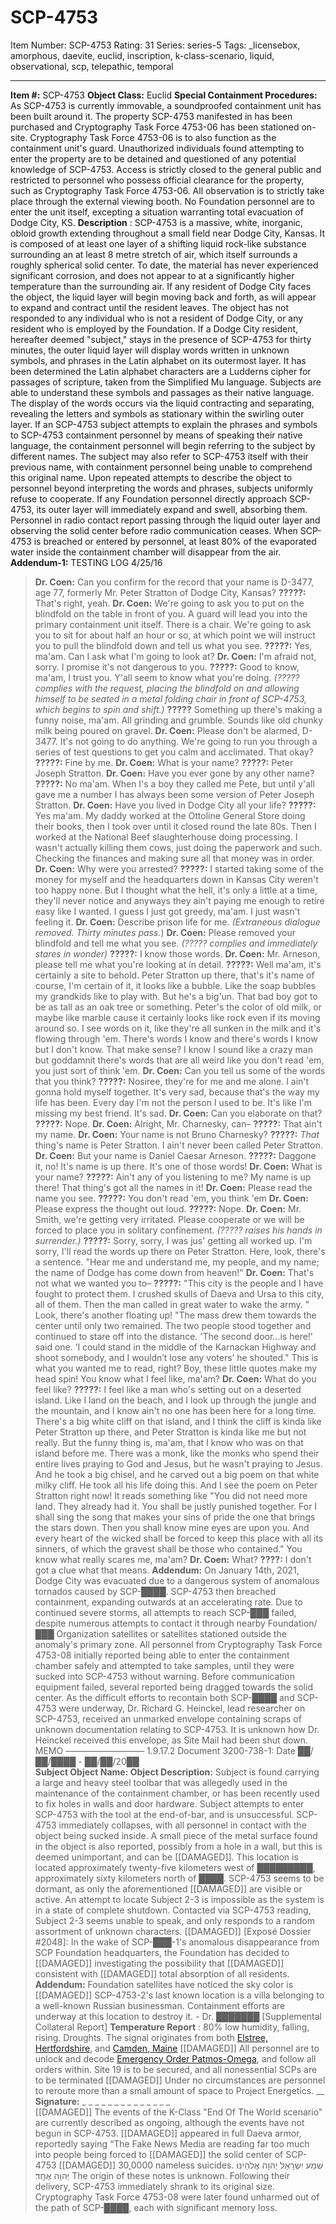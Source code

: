 # SCP-4753
Item Number: SCP-4753
Rating: 31
Series: series-5
Tags: _licensebox, amorphous, daevite, euclid, inscription, k-class-scenario, liquid, observational, scp, telepathic, temporal

---

**Item #:** SCP-4753
**Object Class:** Euclid
**Special Containment Procedures:** As SCP-4753 is currently immovable, a soundproofed containment unit has been built around it. The property SCP-4753 manifested in has been purchased and Cryptography Task Force 4753-06 has been stationed on-site. Cryptography Task Force 4753-06 is to also function as the containment unit's guard. Unauthorized individuals found attempting to enter the property are to be detained and questioned of any potential knowledge of SCP-4753. Access is strictly closed to the general public and restricted to personnel who possess official clearance for the property, such as Cryptography Task Force 4753-06.
All observation is to strictly take place through the external viewing booth. No Foundation personnel are to enter the unit itself, excepting a situation warranting total evacuation of Dodge City, KS.
**Description** : SCP-4753 is a massive, white, inorganic, obloid growth extending throughout a small field near Dodge City, Kansas. It is composed of at least one layer of a shifting liquid rock-like substance surrounding an at least 8 metre stretch of air, which itself surrounds a roughly spherical solid center. To date, the material has never experienced significant corrosion, and does not appear to at a significantly higher temperature than the surrounding air. If any resident of Dodge City faces the object, the liquid layer will begin moving back and forth, as will appear to expand and contract until the resident leaves. The object has not responded to any individual who is not a resident of Dodge City, or any resident who is employed by the Foundation.
If a Dodge City resident, hereafter deemed "subject," stays in the presence of SCP-4753 for thirty minutes, the outer liquid layer will display words written in unknown symbols, and phrases in the Latin alphabet on its outermost layer. It has been determined the Latin alphabet characters are a Ludderns cipher for passages of scripture, taken from the Simplified Mu language. Subjects are able to understand these symbols and passages as their native language.
The display of the words occurs via the liquid contracting and separating, revealing the letters and symbols as stationary within the swirling outer layer. If an SCP-4753 subject attempts to explain the phrases and symbols to SCP-4753 containment personnel by means of speaking their native language, the containment personnel will begin referring to the subject by different names. The subject may also refer to SCP-4753 itself with their previous name, with containment personnel being unable to comprehend this original name. Upon repeated attempts to describe the object to personnel beyond interpreting the words and phrases, subjects uniformly refuse to cooperate.
If any Foundation personnel directly approach SCP-4753, its outer layer will immediately expand and swell, absorbing them. Personnel in radio contact report passing through the liquid outer layer and observing the solid center before radio communication ceases. When SCP-4753 is breached or entered by personnel, at least 80% of the evaporated water inside the containment chamber will disappear from the air.
**Addendum-1:** TESTING LOG 4/25/16
> **Dr. Coen:** Can you confirm for the record that your name is D-3477, age 77, formerly Mr. Peter Stratton of Dodge City, Kansas?
> **?????:** That's right, yeah.
> **Dr. Coen:** We're going to ask you to put on the blindfold on the table in front of you. A guard will lead you into the primary containment unit itself. There is a chair. We're going to ask you to sit for about half an hour or so, at which point we will instruct you to pull the blindfold down and tell us what you see.
> **?????:** Yes, ma'am. Can I ask what I'm going to look at?
> **Dr. Coen:** I'm afraid not, sorry. I promise it's not dangerous to you.
> **?????:** Good to know, ma'am, I trust you. Y'all seem to know what you're doing.
> _(????? complies with the request, placing the blindfold on and allowing himself to be seated in a metal folding chair in front of SCP-4753, which begins to spin and shift.)_
> **?????** Something up there's making a funny noise, ma'am. All grinding and grumble. Sounds like old chunky milk being poured on gravel.
> **Dr. Coen:** Please don't be alarmed, D-3477. It's not going to do anything. We're going to run you through a series of test questions to get you calm and acclimated. That okay?
> **?????:** Fine by me.
> **Dr. Coen:** What is your name?
> **?????:** Peter Joseph Stratton.
> **Dr. Coen:** Have you ever gone by any other name?
> **?????:** No ma'am. When I's a boy they called me Pete, but until y'all gave me a number I has always been some version of Peter Joseph Stratton.
> **Dr. Coen:** Have you lived in Dodge City all your life?
> **?????:** Yes ma'am. My daddy worked at the Ottoline General Store doing their books, then I took over until it closed round the late 80s. Then I worked at the National Beef slaughterhouse doing processing. I wasn't actually killing them cows, just doing the paperwork and such. Checking the finances and making sure all that money was in order.
> **Dr. Coen:** Why were you arrested?
> **?????:** I started taking some of the money for myself and the headquarters down in Kansas City weren't too happy none. But I thought what the hell, it's only a little at a time, they'll never notice and anyways they ain't paying me enough to retire easy like I wanted. I guess I just got greedy, ma'am. I just wasn't feeling it.
> **Dr. Coen:** Describe prison life for me.
> _(Extraneous dialogue removed. Thirty minutes pass._)
> **Dr. Coen:** Please removed your blindfold and tell me what you see.
> _(????? complies and immediately stares in wonder)_
> **?????:** I know those words.
> **Dr. Coen:** Mr. Arneson, please tell me what you're looking at in detail.
> **?????:** Well ma'am, it's certainly a site to behold. Peter Stratton up there, that's it's name of course, I'm certain of it, it looks like a bubble. Like the soap bubbles my grandkids like to play with. But he's a big'un. That bad boy got to be as tall as an oak tree or something. Peter's the color of old milk, or maybe like marble cause it certainly looks like rock even if its moving around so. I see words on it, like they're all sunken in the milk and it's flowing through 'em. There's words I know and there's words I know but I don't know. That make sense? I know I sound like a crazy man but goddamnit there's words that are all weird like you don't read 'em, you just sort of think 'em.
> **Dr. Coen:** Can you tell us some of the words that you think?
> **?????:** Nosiree, they're for me and me alone. I ain't gonna hold myself together. It's very sad, because that's the way my life has been. Every day I'm not the person I used to be. It's like I'm missing my best friend. It's sad.
> **Dr. Coen:** Can you elaborate on that?
> **?????:** Nope.
> **Dr. Coen:** Alright, Mr. Charnesky, can–
> **?????:** That ain't my name.
> **Dr. Coen:** Your name is not Bruno Charnesky?
> **?????:** _That_ thing's name is Peter Stratton. I ain't never been called Peter Stratton.
> **Dr. Coen:** But your name is Daniel Caesar Arneson.
> **?????:** Daggone it, no! It's name is up there. It's one of those words!
> **Dr. Coen:** What is your name?
> **?????:** Ain't any of you listening to me? My name is up there! That thing's got all the names in it!
> **Dr. Coen:** Please read the name you see.
> **?????:** You don't read 'em, you think 'em
> **Dr. Coen:** Please express the thought out loud.
> **?????:** Nope.
> **Dr. Coen:** Mr. Smith, we're getting very irritated. Please cooperate or we will be forced to place you in solitary confinement.
> _(????? raises his hands in surrender.)_
> **?????:** Sorry, sorry, I was jus' getting all worked up. I'm sorry, I'll read the words up there on Peter Stratton. Here, look, there's a sentence. "Hear me and understand me, my people, and my name; the name of Dodge has come down from heaven!"
> **Dr. Coen:** That's not what we wanted you to–
> **?????:** "This city is the people and I have fought to protect them. I crushed skulls of Daeva and Ursa to this city, all of them. Then the man called in great water to wake the army. " Look, there's another floating up! "The mass drew them towards the center until only two remained. The two people stood together and continued to stare off into the distance. 'The second door…is here!' said one. ‘I could stand in the middle of the Karnackan Highway and shoot somebody, and I wouldn’t lose any voters’ he shouted." This is what you wanted me to read, right? Boy, these little quotes make my head spin! You know what I feel like, ma'am?
> **Dr. Coen:** What do you feel like?
> **?????:** I feel like a man who's setting out on a deserted island. Like I land on the beach, and I look up through the jungle and the mountain, and I know ain't no one has been here for a long time. There's a big white cliff on that island, and I think the cliff is kinda like Peter Stratton up there, and Peter Stratton is kinda like me but not really. But the funny thing is, ma'am, that I know who was on that island before me. There was a monk, like the monks who spend their entire lives praying to God and Jesus, but he wasn't praying to Jesus. And he took a big chisel, and he carved out a big poem on that white milky cliff. He took all his life doing this. And I see the poem on Peter Stratton right now! It reads something like "You did not need more land. They already had it. You shall be justly punished together. For I shall sing the song that makes your sins of pride the one that brings the stars down. Then you shall know mine eyes are upon you. And every heart of the wicked shall be forced to keep this place with all its sinners, of which the gravest shall be those who contained." You know what really scares me, ma'am?
> **Dr. Coen:** What?
> **????:** I don't got a clue what that means.
**Addendum:** On January 14th, 2021, Dodge City was evacuated due to a dangerous system of anomalous tornados caused by SCP-████. SCP-4753 then breached containment, expanding outwards at an accelerating rate. Due to continued severe storms, all attempts to reach SCP-███ failed, despite numerous attempts to contact it through nearby Foundation/███ Organization satellites or satellites stationed outside the anomaly's primary zone. All personnel from Cryptography Task Force 4753-08 initially reported being able to enter the containment chamber safely and attempted to take samples, until they were sucked into SCP-4753 without warning. Before communication equipment failed, several reported being dragged towards the solid center.
As the difficult efforts to recontain both SCP-████ and SCP-4753 were underway, Dr. Richard G. Heinckel, lead researcher on SCP-4753, received an unmarked envelope containing scraps of unknown documentation relating to SCP-4753. It is unknown how Dr. Heinckel received this envelope, as Site Mail had been shut down.
> MEMO –––––––––––––––––– 1.9.17.2 Document 3200-738-1: Date ██/██/████ - ██/██/20██  
>  **Subject Object Name: Object Description:** Subject is found carrying a large and heavy steel toolbar that was allegedly used in the maintenance of the containment chamber, or has been recently used to fix holes in walls and door hardware. Subject attempts to enter SCP-4753 with the tool at the end-of-bar, and is unsuccessful. SCP-4753 immediately collapses, with all personnel in contact with the object being sucked inside. A small piece of the metal surface found in the object is also reported, possibly from a hole in a wall, but this is deemed unimportant, and can be [[DAMAGED]].
> This location is located approximately twenty-five kilometers west of █████████, approximately sixty kilometers north of ████. SCP-4753 seems to be dormant, as only the aforementioned [[DAMAGED]] are visible or active. An attempt to locate Subject 2-3 is impossible as the system is in a state of complete shutdown. Contacted via SCP-4753 reading, Subject 2-3 seems unable to speak, and only responds to a random assortment of unknown characters. [[DAMAGED]]
> [Exposé Dossier #2048]: In the wake of SCP-███-1's anomalous disappearance from SCP Foundation headquarters, the Foundation has decided to [[DAMAGED]] investigating the possibility that [[DAMAGED]] consistent with [[DAMAGED]] total absorption of all residents.
> **Addendum:** Foundation satellites have noticed the sky color is [[DAMAGED]] SCP-4753-2's last known location is a villa belonging to a well-known Russian businessman. Containment efforts are underway at this location to destroy it. - Dr. ███████
> [Supplemental Collateral Report] **Temperature Report** : 80% low humidity, falling, rising. Droughts.
> The signal originates from both [Elstree, Hertfordshire](/scp-3672), and [Camden, Maine](/scp-4012) [[DAMAGED]] All personnel are to unlock and decode [Emergency Order Patmos-Omega](/dr-clef-s-proposal), and follow all orders within. Site 19 is to be secured, and all nonessential SCPs are to be terminated [[DAMAGED]] Under no circumstances are personnel to reroute more than a small amount of space to Project Energetics.
> __ **Signature:** _ _ _ _ _ _ _ _ _ _ _ _ _ _  
>  [[DAMAGED]] The events of the K-Class "End Of The World scenario" are currently described as ongoing, although the events have not begun in SCP-4753. [[DAMAGED]] appeared in full Daeva armor, reportedly saying “The Fake News Media are reading far too much into people being forced to [[DAMAGED]] the solid center of SCP-4753 [[DAMAGED]] 30,0000 nameless suicides.
> שְׁמַע יִשְׂרָאֵל יְהוָה אֱלֹהֵינוּ יְהוָה אֶחָֽד׃
The origin of these notes is unknown. Following their delivery, SCP-4753 immediately shrank to its original size.
Cryptography Task Force 4753-08 were later found unharmed out of the path of SCP-████, each with significant memory loss.